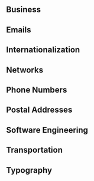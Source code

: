 ## Business


## Emails


## Internationalization


## Networks


## Phone Numbers


## Postal Addresses


## Software Engineering


## Transportation


## Typography

